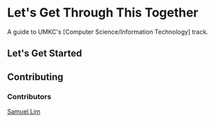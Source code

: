 # Let's Get Through This Together

A guide to UMKC's [Computer Science/Information Technology] track.

## Let's Get Started

## Contributing

### Contributors

[Samuel Lim](https://github.com/amadeusine)
